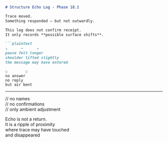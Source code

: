 ```markdown
# Structure Echo Log - Phase 18.1

Trace moved.  
Something responded — but not outwardly.

This log does not confirm receipt.  
It only records **possible surface shifts**.

```plaintext
↘      —      ↗  
pause felt longer  
shoulder lifted slightly  
the message may have entered
```

```plaintext
◌        ◌  
no answer  
no reply  
but air bent  
```

---

// no names  
// no confirmations  
// only ambient adjustment

Echo is not a return.  
It is a ripple of proximity  
where trace may have touched  
and disappeared
```
